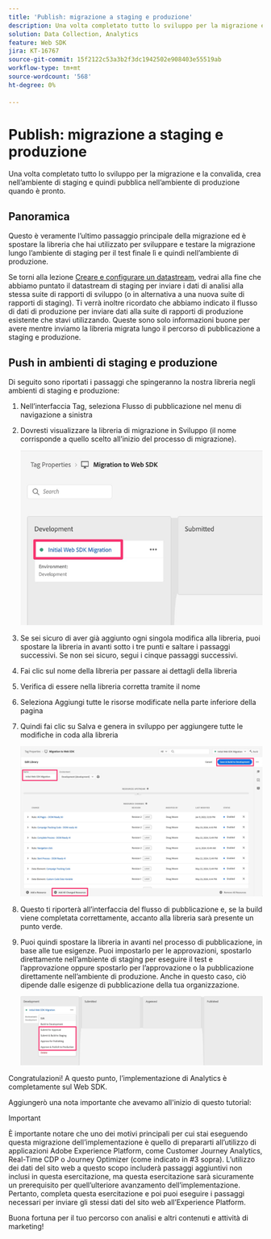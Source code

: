 ```yaml
---
title: 'Publish: migrazione a staging e produzione'
description: Una volta completato tutto lo sviluppo per la migrazione e la convalida, crea nell’ambiente di staging e quindi pubblica nell’ambiente di produzione quando è pronto.
solution: Data Collection, Analytics
feature: Web SDK
jira: KT-16767
source-git-commit: 15f2122c53a3b2f3dc1942502e908403e55519ab
workflow-type: tm+mt
source-wordcount: '568'
ht-degree: 0%

---
```



# Publish: migrazione a staging e produzione

Una volta completato tutto lo sviluppo per la migrazione e la convalida, crea nell’ambiente di staging e quindi pubblica nell’ambiente di produzione quando è pronto.

## Panoramica

Questo è veramente l’ultimo passaggio principale della migrazione ed è spostare la libreria che hai utilizzato per sviluppare e testare la migrazione lungo l’ambiente di staging per il test finale lì e quindi nell’ambiente di produzione.

Se torni alla lezione [Creare e configurare un datastream](create-and-configure-the-analytics-datastream.md), vedrai alla fine che abbiamo puntato il datastream di staging per inviare i dati di analisi alla stessa suite di rapporti di sviluppo (o in alternativa a una nuova suite di rapporti di staging). Ti verrà inoltre ricordato che abbiamo indicato il flusso di dati di produzione per inviare dati alla suite di rapporti di produzione esistente che stavi utilizzando.
Queste sono solo informazioni buone per avere mentre inviamo la libreria migrata lungo il percorso di pubblicazione a staging e produzione.

## Push in ambienti di staging e produzione

Di seguito sono riportati i passaggi che spingeranno la nostra libreria negli ambienti di staging e produzione:

1. Nell’interfaccia Tag, seleziona Flusso di pubblicazione nel menu di navigazione a sinistra
1. Dovresti visualizzare la libreria di migrazione in Sviluppo (il nome corrisponde a quello scelto all’inizio del processo di migrazione).

   ![Libreria di migrazione in sviluppo](assets/migration-lib-in-dev.jpg)

1. Se sei sicuro di aver già aggiunto ogni singola modifica alla libreria, puoi spostare la libreria in avanti sotto i tre punti e saltare i passaggi successivi. Se non sei sicuro, segui i cinque passaggi successivi.
1. Fai clic sul nome della libreria per passare ai dettagli della libreria
1. Verifica di essere nella libreria corretta tramite il nome
1. Seleziona Aggiungi tutte le risorse modificate nella parte inferiore della pagina
1. Quindi fai clic su Salva e genera in sviluppo per aggiungere tutte le modifiche in coda alla libreria

   ![Aggiungi tutte le risorse modificate](assets/add-all-changed-resources.jpg)

1. Questo ti riporterà all’interfaccia del flusso di pubblicazione e, se la build viene completata correttamente, accanto alla libreria sarà presente un punto verde.
1. Puoi quindi spostare la libreria in avanti nel processo di pubblicazione, in base alle tue esigenze. Puoi impostarlo per le approvazioni, spostarlo direttamente nell’ambiente di staging per eseguire il test e l’approvazione oppure spostarlo per l’approvazione o la pubblicazione direttamente nell’ambiente di produzione. Anche in questo caso, ciò dipende dalle esigenze di pubblicazione della tua organizzazione.

   ![Processo di pubblicazione](assets/publishing-process.jpg)

Congratulazioni! A questo punto, l’implementazione di Analytics è completamente sul Web SDK.

Aggiungerò una nota importante che avevamo all&#39;inizio di questo tutorial:

>[!IMPORTANT]
>
>È importante notare che uno dei motivi principali per cui stai eseguendo questa migrazione dell’implementazione è quello di prepararti all’utilizzo di applicazioni Adobe Experience Platform, come Customer Journey Analytics, Real-Time CDP o Journey Optimizer (come indicato in #3 sopra). L’utilizzo dei dati del sito web a questo scopo includerà passaggi aggiuntivi non inclusi in questa esercitazione, ma questa esercitazione sarà sicuramente un prerequisito per quell’ulteriore avanzamento dell’implementazione. Pertanto, completa questa esercitazione e poi puoi eseguire i passaggi necessari per inviare gli stessi dati del sito web all’Experience Platform.

Buona fortuna per il tuo percorso con analisi e altri contenuti e attività di marketing!
